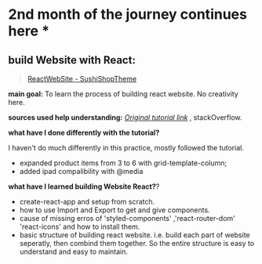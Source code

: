 # 2nd month of the journey continues here *

## build Website with React:
 >[ReactWebSite - SushiShopTheme](https://a331998513.github.io/websites/)
 

**main goal:** To learn the process of building react website. No creativity here.

**sources used help understanding:** [_Original tutorial link_](https://www.youtube.com/watch?v=GlROncAX4XI&t=1416s) , stackOverflow.

**what have I done differently with the tutorial?**

I haven't do much differently in this practice, mostly followed the tutorial.

- expanded product items from 3 to 6 with grid-template-column;
- added ipad compalibility with @media


**what have I learned building Website React?**?

- create-react-app and setup from scratch.
- how to use Import and Export to get and give components. 
- cause of missing erros of 'styled-components' ,'react-router-dom' 'react-icons' and how to install them.
- basic structure of building react website. i.e. build each part of website seperatly, then combind them together. So the entire structure is easy to understand and easy to maintain.
